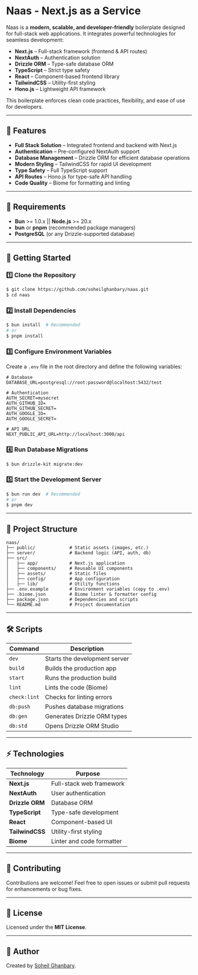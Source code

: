 # Naas - Next.js as a Service

Naas is a **modern, scalable, and developer-friendly** boilerplate designed for full-stack web applications. It integrates powerful technologies for seamless development:

- **Next.js** – Full-stack framework (frontend & API routes)
- **NextAuth** – Authentication solution
- **Drizzle ORM** – Type-safe database ORM
- **TypeScript** – Strict type safety
- **React** – Component-based frontend library
- **TailwindCSS** – Utility-first styling
- **Hono.js** – Lightweight API framework

This boilerplate enforces clean code practices, flexibility, and ease of use for developers.

---

## 🚀 Features

- **Full Stack Solution** – Integrated frontend and backend with Next.js
- **Authentication** – Pre-configured NextAuth support
- **Database Management** – Drizzle ORM for efficient database operations
- **Modern Styling** – TailwindCSS for rapid UI development
- **Type Safety** – Full TypeScript support
- **API Routes** – Hono.js for type-safe API handling
- **Code Quality** – Biome for formatting and linting

---

## 📌 Requirements

- **Bun** >= 1.0.x || **Node.js** >= 20.x
- **bun** or **pnpm** (recommended package managers)
- **PostgreSQL** (or any Drizzle-supported database)

---

## 🔧 Getting Started

### 1️⃣ Clone the Repository

```bash
$ git clone https://github.com/soheilghanbary/naas.git
$ cd naas
```

### 2️⃣ Install Dependencies

```bash
$ bun install  # Recommended
# or
$ pnpm install
```

### 3️⃣ Configure Environment Variables

Create a `.env` file in the root directory and define the following variables:

```env
# Database
DATABASE_URL=postgresql://root:password@localhost:5432/test

# Authentication
AUTH_SECRET=mysecret
AUTH_GITHUB_ID=
AUTH_GITHUB_SECRET=
AUTH_GOOGLE_ID=
AUTH_GOOGLE_SECRET=

# API URL
NEXT_PUBLIC_API_URL=http://localhost:3000/api
```

### 4️⃣ Run Database Migrations

```bash
$ bun drizzle-kit migrate:dev
```

### 5️⃣ Start the Development Server

```bash
$ bun run dev  # Recommended
# or
$ pnpm dev
```

---

## 📂 Project Structure

```
naas/
├── public/             # Static assets (images, etc.)
├── server/             # Backend logic (API, auth, db)
├── src/
│   ├── app/            # Next.js application
│   ├── components/     # Reusable UI components
│   ├── assets/         # Static files
│   ├── config/         # App configuration
│   ├── lib/            # Utility functions
├── .env.example        # Environment variables (copy to .env)
├── .biome.json         # Biome linter & formatter config
├── package.json        # Dependencies and scripts
└── README.md           # Project documentation
```

---

## 🛠 Scripts

| Command         | Description                     |
|----------------|---------------------------------|
| `dev`          | Starts the development server  |
| `build`        | Builds the production app      |
| `start`        | Runs the production build      |
| `lint`         | Lints the code (Biome)         |
| `check:lint`   | Checks for linting errors      |
| `db:push`      | Pushes database migrations     |
| `db:gen`       | Generates Drizzle ORM types    |
| `db:std`       | Opens Drizzle ORM Studio       |

---

## ⚡️ Technologies

| Technology    | Purpose                         |
|--------------|---------------------------------|
| **Next.js**  | Full-stack web framework       |
| **NextAuth** | User authentication           |
| **Drizzle ORM** | Database ORM                 |
| **TypeScript** | Type-safe development        |
| **React**    | Component-based UI             |
| **TailwindCSS** | Utility-first styling       |
| **Biome**    | Linter and code formatter      |

---

## 🤝 Contributing

Contributions are welcome! Feel free to open issues or submit pull requests for enhancements or bug fixes.

---

## 📜 License

Licensed under the **MIT License**.

---

## 👤 Author

Created by [Soheil Ghanbary](https://github.com/soheilghanbary).